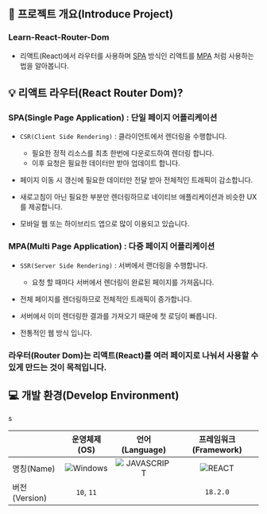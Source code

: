 ## 📕 프로젝트 개요(Introduce Project)

### Learn-React-Router-Dom

* 리액트(React)에서 라우터를 사용하며 [SPA](#SPA(Single-Page-Application)-:-단일-페이지-어플리케이션) 방식인 리액트를 [MPA](#MPA(Multi-Page-Application)-:-다중-페이지-어플리케이션) 처럼 사용하는 법을 알아봅니다.

## 💡 리액트 라우터(React Router Dom)?

### SPA(Single Page Application) : 단일 페이지 어플리케이션

* `CSR(Client Side Rendering)` : 클라이언트에서 렌더링을 수행합니다.
    * 필요한 정적 리소스를 최초 한번에 다운로드하여 렌더링 합니다.
    * 이후 요청은 필요한 데이터만 받아 업데이트 합니다.

* 페이지 이동 시 갱신에 필요한 데이터만 전달 받아 전체적인 트래픽이 감소합니다.

* 새로고침이 아닌 필요한 부분만 렌더링하므로 네이티브 애플리케이션과 비슷한 UX를 제공합니다.

* 모바일 웹 또는 하이브리드 앱으로 많이 이용되고 있습니다.

### MPA(Multi Page Application) : 다중 페이지 어플리케이션

* `SSR(Server Side Rendering)` : 서버에서 랜더링을 수행합니다.
    * 요청 할 때마다 서버에서 렌더링이 완료된 페이지를 가져옵니다.

* 전체 페이지를 렌더링하므로 전체적인 트래픽이 증가합니다.
* 서버에서 이미 렌더링한 결과를 가져오기 때문에 첫 로딩이 빠릅니다.
* 전통적인 웹 방식 입니다.

### 라우터(Router Dom)는 리액트(React)를 여러 페이지로 나눠서 사용할 수 있게 만드는 것이 목적입니다.

## 💻 개발 환경(Develop Environment)

s

||운영체제(OS)|언어(Language)|프레임워크(Framework)|
|-|:-:|:-:|:-:|
|명칭(Name)|![Windows](https://img.shields.io/badge/Windows-0078D6?style=flat-square&logo=Windows&logoColor=white)|![JAVASCRIPT](https://img.shields.io/badge/JAVASCRIPT-F7DF1E?style=flat-square&logo=JavaScript&logoColor=black)|![REACT](https://img.shields.io/badge/REACT-61DAFB?style=flat-square&logo=React&logoColor=black)|
|버전(Version)|`10`, `11`||`18.2.0`|
